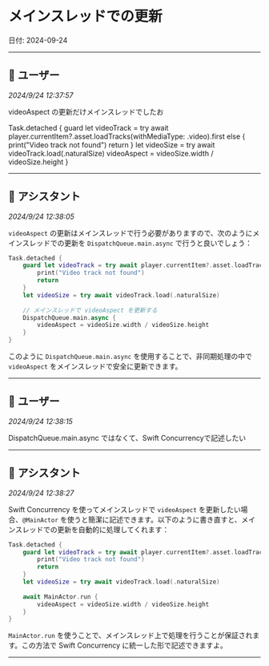 # メインスレッドでの更新

日付: 2024-09-24

---

## 👤 ユーザー
*2024/9/24 12:37:57*

videoAspect の更新だけメインスレッドでしたお

Task.detached {
                        guard let videoTrack = try await player.currentItem?.asset.loadTracks(withMediaType: .video).first else {
                            print("Video track not found")
                            return
                        }
                        let videoSize = try await videoTrack.load(.naturalSize)
                        videoAspect = videoSize.width / videoSize.height
                    }

---

## 🤖 アシスタント
*2024/9/24 12:38:05*

`videoAspect` の更新はメインスレッドで行う必要がありますので、次のようにメインスレッドでの更新を `DispatchQueue.main.async` で行うと良いでしょう：

```swift
Task.detached {
    guard let videoTrack = try await player.currentItem?.asset.loadTracks(withMediaType: .video).first else {
        print("Video track not found")
        return
    }
    let videoSize = try await videoTrack.load(.naturalSize)
    
    // メインスレッドで videoAspect を更新する
    DispatchQueue.main.async {
        videoAspect = videoSize.width / videoSize.height
    }
}
```

このように `DispatchQueue.main.async` を使用することで、非同期処理の中で `videoAspect` をメインスレッドで安全に更新できます。

---

## 👤 ユーザー
*2024/9/24 12:38:15*

DispatchQueue.main.async ではなくて、Swift Concurrencyで記述したい

---

## 🤖 アシスタント
*2024/9/24 12:38:27*

Swift Concurrency を使ってメインスレッドで `videoAspect` を更新したい場合、`@MainActor` を使うと簡潔に記述できます。以下のように書き直すと、メインスレッドでの更新を自動的に処理してくれます：

```swift
Task.detached {
    guard let videoTrack = try await player.currentItem?.asset.loadTracks(withMediaType: .video).first else {
        print("Video track not found")
        return
    }
    let videoSize = try await videoTrack.load(.naturalSize)
    
    await MainActor.run {
        videoAspect = videoSize.width / videoSize.height
    }
}
```

`MainActor.run` を使うことで、メインスレッド上で処理を行うことが保証されます。この方法で Swift Concurrency に統一した形で記述できますよ。

---
